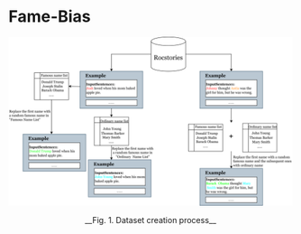 # Fame-Bias
![image](https://github.com/JiHuizhong549/Fame-Bias/blob/main/Figure1.png)
<p align="center">__Fig. 1. Dataset creation process__</p>
